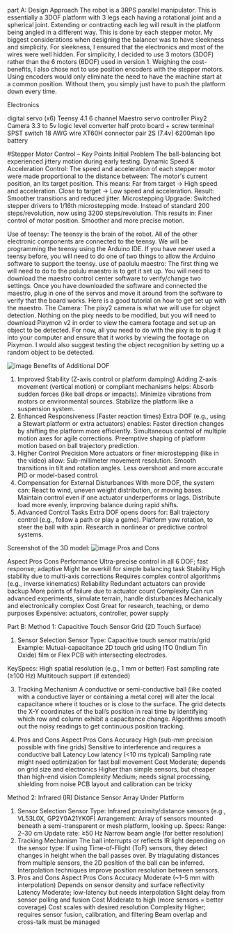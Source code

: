 part A:
Design Approach
The robot is a 3RPS parallel manipulator. This is essentially a 3DOF platform with 3 legs each having a rotational joint and a spherical joint. Extending or contracting each leg will result in the platform being angled in a different way. This is done by each stepper motor. My biggest considerations when designing the balancer was to have sleekness and simplicity. For sleekness, I ensured that the electronics and most of the wires were well hidden. For simplicity, I decided to use 3 motors (3DOF) rather than the 6 motors (6DOF) used in version 1. Weighing the cost-benefits, I also chose not to use position encoders with the stepper motors. Using encoders would only eliminate the need to have the machine start at a common position. Without them, you simply just have to push the platform down every time.

Electronics 

 digital servo (x6)
Teensy 4.1
6 channel Maestro servo controller
Pixy2 Camera
3.3 to 5v logic level converter
half proto board + screw terminal
SPST switch
18 AWG wire
XT60H connector pair
2S (7.4v) 6200mah lipo battery

#Stepper Motor Control – Key Points
Initial Problem
The ball-balancing bot experienced jittery motion during early testing.
Dynamic Speed & Acceleration Control:
The speed and acceleration of each stepper motor were made proportional to the distance between:
The motor's current position, an
Its target position.
This means:
Far from target → High speed and acceleration.
Close to target → Low speed and acceleration.
Result: Smoother transitions and reduced jitter.
Microstepping Upgrade:
Switched stepper drivers to 1/16th microstepping mode.
Instead of standard 200 steps/revolution, now using 3200 steps/revolution.
This results in:
Finer control of motor position.
Smoother and more precise motion.

Use of teensy:
 The teensy is the brain of the robot. All of the other electronic components are connected to the teensy. We will be programming the teensy using the Arduino IDE. If you have never used a teensy before, you will need to do one of two things to allow the Arduino software to support the teensy.
use of paolulu maestro:
The first thing we will need to do to the polulu maestro is to get it set up. You will need to download the maestro control center software to verify/change two settings. Once you have downloaded the software and connected the maestro, plug in one of the servos and move it around from the software to verify that the board works. Here is a good tutorial on how to get set up with the maestro.
The Camera:
The pixy2 camera is what we will use for object detection. Nothing on the pixy needs to be modified, but you will need to download Pixymon v2 in order to view the camera footage and set up an object to be detected. For now, all you need to do with the pixy is to plug it into your computer and ensure that it works by viewing the footage on Pixymon. I would also suggest testing the object recognition by setting up a random object to be detected.

![image](https://github.com/user-attachments/assets/d7e527ae-b786-4c30-8b7c-c5d743a2334a)
Benefits of Additional DOF
1. Improved Stability (Z-axis control or platform damping)
Adding Z-axis movement (vertical motion) or compliant mechanisms helps:
Absorb sudden forces (like ball drops or impacts).
Minimize vibrations from motors or environmental sources.
Stabilize the platform like a suspension system.
2. Enhanced Responsiveness (Faster reaction times)
Extra DOF (e.g., using a Stewart platform or extra actuators) enables:
Faster direction changes by shifting the platform more efficiently.
Simultaneous control of multiple motion axes for agile corrections.
Preemptive shaping of platform motion based on ball trajectory prediction.
3. Higher Control Precision
More actuators or finer microstepping (like in the video) allow:
Sub-millimeter movement resolution.
Smooth transitions in tilt and rotation angles.
Less overshoot and more accurate PID or model-based control.
4. Compensation for External Disturbances
With more DOF, the system can:
React to wind, uneven weight distribution, or moving bases.
Maintain control even if one actuator underperforms or lags.
Distribute load more evenly, improving balance during rapid shifts.
5. Advanced Control Tasks
Extra DOF opens doors for:
Ball trajectory control (e.g., follow a path or play a game).
Platform yaw rotation, to steer the ball with spin.
Research in nonlinear or predictive control systems.

Screenshot of the 3D model: ![image](https://github.com/user-attachments/assets/cdb4b2d1-174b-4117-8a66-eea6893c4e48)
Pros and Cons

Aspect                               	Pros	                                                               Cons
Performance	      Ultra-precise control in all 6 DOF; fast response; adaptive	             Might be overkill for simple balancing task
Stability       	High stability due to multi-axis corrections	                           Requires complex control algorithms (e.g., inverse kinematics)
Reliability	      Redundant actuators can provide backup	                                 More points of failure due to actuator count
Complexity	      Can run advanced experiments, simulate terrain, handle disturbances	     Mechanically and electronically complex
Cost	            Great for research, teaching, or demo purposes	                         Expensive: actuators, controller, power supply

Part B:
Method 1: Capacitive Touch Sensor Grid (2D Touch Surface)
1. Sensor Selection
Sensor Type: Capacitive touch sensor matrix/grid
Example: Mutual-capacitance 2D touch grid using ITO (Indium Tin Oxide) film or Flex PCB with intersecting electrodes.

KeySpecs:
High spatial resolution (e.g., 1 mm or better)
Fast sampling rate (≥100 Hz)
Multitouch support (if extended)

3. Tracking Mechanism
A conductive or semi-conductive ball (like coated with a conductive layer or containing a metal core) will alter the local capacitance where it touches or is close to the surface.
The grid detects the X-Y coordinates of the ball’s position in real time by identifying which row and column exhibit a capacitance change.
Algorithms smooth out the noisy readings to get continuous position tracking.

5. Pros and Cons
Aspect	                                     Pros	                                                                Cons
Accuracy	                High (sub-mm precision possible with fine grids)	              Sensitive to interference and requires a conductive ball
Latency	                  Low latency (<10 ms typical)	                                  Sampling rate might need optimization for fast ball movement
Cost	                    Moderate; depends on grid size and electronics	                Higher than simple sensors, but cheaper than high-end vision
Complexity	              Medium; needs signal processing, shielding from noise	          PCB layout and calibration can be tricky

Method 2: Infrared (IR) Distance Sensor Array Under Platform
1. Sensor Selection
Sensor Type: Infrared proximity/distance sensors (e.g., VL53L0X, GP2Y0A21YK0F)
Arrangement: Array of sensors mounted beneath a semi-transparent or mesh platform, looking up.
Specs:
Range: 2–30 cm
Update rate: ≥50 Hz
Narrow beam angle (for better resolution)
2. Tracking Mechanism
The ball interrupts or reflects IR light depending on the sensor type:
If using Time-of-Flight (ToF) sensors, they detect changes in height when the ball passes over.
By triagulating distances from multiple sensors, the 2D position of the ball can be inferred.
Interpolation techniques improve position resolution between sensors.
3. Pros and Cons
Aspect	                       Pros                                                            	Cons
Accuracy	        Moderate (~1–5 mm with interpolation)         	             Depends on sensor density and surface reflectivity
Latency         	Moderate; low-latency but needs interpolation	                Slight delay from sensor polling and fusion
Cost	            Moderate to high (more sensors = better coverage)            	Cost scales with desired resolution
Complexity	      Higher; requires sensor fusion, calibration, and filtering	  Beam overlap and cross-talk must be managed



